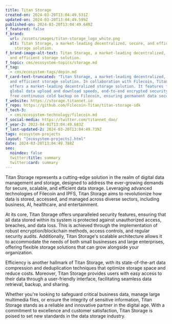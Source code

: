 ```yaml
---
title: Titan Storage
created-on: 2024-03-20T13:04:49.531Z
updated-on: 2024-03-20T13:04:49.599Z
published-on: 2024-03-20T13:04:49.640Z
f_featured: false
f_brand:
  url: /assets/images/titan-storage_logo_white.png
  alt: Titan Storage, a market-leading decentralized, secure, and efficient
    storage solution.
f_brand-image-alt-text: Titan Storage, a market-leading decentralized, secure,
  and efficient storage solution.
f_topic: cms/ecosystem-topics/storage.md
f_tag:
  - cms/ecosystem-tags/depin.md
f_card-text-truncated: "Titan Storage, a market-leading decentralized, secure,
  and efficient storage solution. In collaboration with Filecoin, Titan Storage
  offers a market-leading decentralized storage solution. It features fast
  global data upload and download speeds, end-to-end encrypted security, and
  free continuous cold backup on Filecoin, ensuring permanent data security. "
f_website: https://storage.titannet.io
f_repo: https://github.com/Filecoin-Titan/titan-storage-sdk
f_tech-3:
  - cms/ecosystem-technology/filecoin.md
f_social-media: https://twitter.com/titannet_dao/
f_year-2: 2023-04-01T13:04:49.683Z
f_last-updated-2: 2024-03-20T13:04:49.739Z
tags: ecosystem-projects
layout: "[ecosystem-projects].html"
date: 2024-03-20T13:04:49.788Z
seo:
  noindex: false
  twitter:title: summary
  twitter:card: summary
---
```

Titan Storage represents a cutting-edge solution in the realm of digital data management and storage, designed to address the ever-growing demands for secure, scalable, and efficient data storage. Leveraging advanced technologies of Filecoin and IPFS, Titan Storage aims to revolutionize how data is stored, accessed, and managed across diverse sectors, including business, AI, healthcare, and entertainment.

At its core, Titan Storage offers unparalleled security features, ensuring that all data stored within its system is protected against unauthorized access, breaches, and data loss. This is achieved through the implementation of robust encryption/blockchain methods, access controls, and regular security audits. Additionally, Titan Storage's scalable architecture allows it to accommodate the needs of both small businesses and large enterprises, offering flexible storage solutions that can grow alongside your organization.

Efficiency is another hallmark of Titan Storage, with its state-of-the-art data compression and deduplication techniques that optimize storage space and reduce costs. Moreover, Titan Storage provides users with easy access to their data through a user-friendly interface, facilitating seamless data retrieval, backup, and sharing.

Whether you're looking to safeguard critical business data, manage large multimedia files, or ensure the integrity of sensitive information, Titan Storage stands as a reliable and innovative partner in the digital age. With a commitment to excellence and customer satisfaction, Titan Storage is poised to set new standards in the data storage industry.